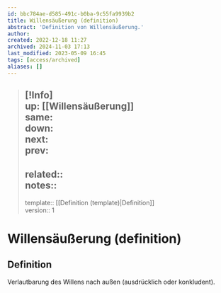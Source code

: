 ```yaml
---
id: bbc784ae-d585-491c-b0ba-9c55fa9939b2
title: Willensäußerung (definition)
abstract: 'Definition von Willensäußerung.'
author: 
created: 2022-12-18 11:27
archived: 2024-11-03 17:13
last_modified: 2023-05-09 16:45
tags: [access/archived]
aliases: []
---
```


> [!Info]  
> up: [[Willensäußerung]]  
> same:  
> down:  
> next:  
> prev: 
> ---  
> related::  
> notes:: 
> ---
> template:: [[Definition (template)|Definition]]  
> version:: 1

# Willensäußerung (definition)

## Definition

Verlautbarung des Willens nach außen (ausdrücklich oder konkludent).
